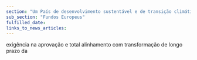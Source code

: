 ```yaml
---
section: "Um País de desenvolvimento sustentável e de transição climática"
sub_section: "Fundos Europeus"
fulfilled_date:
links_to_news_articles:
---
```


exigência na aprovação e total alinhamento com transformação de longo prazo da